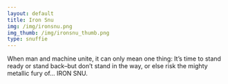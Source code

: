 ```yaml
---
layout: default
title: Iron Snu
img: /img/ironsnu.png
img_thumb: /img/ironsnu_thumb.png
type: snuffie
---
```


When man and machine unite, it can only mean one thing: It’s time to stand ready or stand back–but don’t stand in the way, or else risk the mighty metallic fury of… IRON SNU.